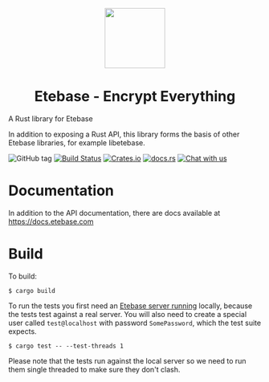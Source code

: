<p align="center">
  <img width="120" src="https://github.com/etesync/etesync-web/blob/master/src/images/logo.svg" />
  <h1 align="center">Etebase - Encrypt Everything</h1>
</p>

A Rust library for Etebase

In addition to exposing a Rust API, this library forms the basis of other Etebase libraries, for example libetebase.

![GitHub tag](https://img.shields.io/github/tag/etesync/etesync-rs.svg)
[![Build Status](https://travis-ci.com/etesync/etebase-rs.svg?branch=master)](https://travis-ci.com/etesync/etebase-rs)
[![Crates.io](https://img.shields.io/crates/v/etebase)](https://crates.io/crates/etebase)
[![docs.rs](https://docs.rs/etebase/badge.svg)](https://docs.rs/etebase/)
[![Chat with us](https://img.shields.io/badge/chat-IRC%20|%20Matrix%20|%20Web-blue.svg)](https://www.etebase.com/community-chat/)

# Documentation

In addition to the API documentation, there are docs available at https://docs.etebase.com

# Build

To build:
```
$ cargo build
```

To run the tests you first need an [Etebase server running](https://github.com/etesync/server) locally, because the tests test against a real server.
You will also need to create a special user called `test@localhost` with password `SomePassword`, which the test suite expects.
```
$ cargo test -- --test-threads 1
```

Please note that the tests run against the local server so we need to run them single threaded to make sure they don't clash.
